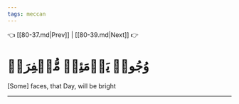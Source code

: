 ```yaml
---
tags: meccan
---
```


👈 [[80-37.md|Prev]] | [[80-39.md|Next]] 👉

# وُجُوهٞ يَوۡمَئِذٖ مُّسۡفِرَةٞ

[Some] faces, that Day, will be bright

---

